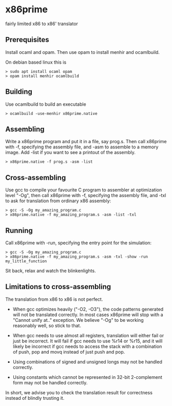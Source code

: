 # x86prime

fairly limited x86 to x86' translator

## Prerequisites

Install ocaml and opam. Then use opam to install menhir and ocamlbuild.

On debian based linux this is
~~~
> sudo apt install ocaml opam
> opam install menhir ocamlbuild
~~~

## Building

Use ocamlbuild to build an executable

~~~
> ocamlbuild -use-menhir x86prime.native
~~~

## Assembling

Write a x86prime program and put it in a file, say prog.s.
Then call x86prime with -f, specifying the assembly file, and 
-asm to assemble to a memory image. Add -list if you want to
see a printout of the assembly.

~~~
> x86prime.native -f prog.s -asm -list
~~~

## Cross-assembling

Use gcc to compile your favourite C program to assembler at
optimization level "-Og", then call x86prime with -f, specifying
the assembly file, and -txl to ask for translation from ordinary 
x86 assembly:

~~~
> gcc -S -Og my_amazing_program.c
> x86prime.native -f my_amazing_program.s -asm -list -txl
~~~

## Running

Call x86prime with -run, specifying the entry point for the simulation:

~~~
> gcc -S -Og my_amazing_program.c
> x86prime.native -f my_amazing_program.s -asm -txl -show -run my_little_function
~~~

Sit back, relax and watch the blinkenlights.

## Limitations to cross-assembling

The translation from x86 to x86 is not perfect.

 * When gcc optimizes heavily ("-O2, -O3"), the code patterns generated will not
   be translated correctly. In most cases x86prime will stop with a "Cannot unify at.."
   exception. We believe "-Og" to be working reasonably well, so stick to that.

 * When gcc needs to use almost all registers, translation will either fail
   or just be incorrect. It will fail if gcc needs to use %r14 or %r15, and
   it will likely be incorrect if gcc needs to access the stack with a combination
   of push, pop and movq instead of just push and pop.

 * Using combinations of signed and unsigned longs may not be handled correctly.

 * Using constants which cannot be represented in 32-bit 2-complement form
   may not be handled correctly.

In short, we advise you to check the translation result for correctness instead
of blindly trusting it.

